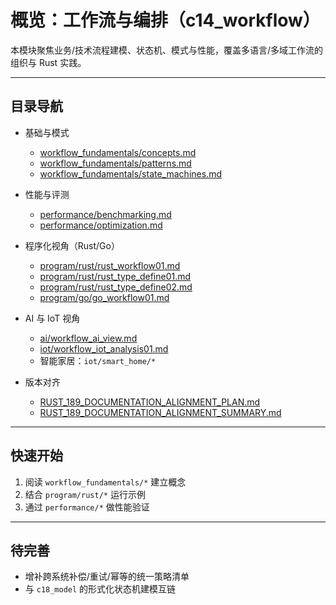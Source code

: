 # 概览：工作流与编排（c14_workflow）

本模块聚焦业务/技术流程建模、状态机、模式与性能，覆盖多语言/多域工作流的组织与 Rust 实践。

---

## 目录导航

- 基础与模式
  - [workflow_fundamentals/concepts.md](./workflow_fundamentals/concepts.md)
  - [workflow_fundamentals/patterns.md](./workflow_fundamentals/patterns.md)
  - [workflow_fundamentals/state_machines.md](./workflow_fundamentals/state_machines.md)

- 性能与评测
  - [performance/benchmarking.md](./performance/benchmarking.md)
  - [performance/optimization.md](./performance/optimization.md)

- 程序化视角（Rust/Go）
  - [program/rust/rust_workflow01.md](./program/rust/rust_workflow01.md)
  - [program/rust/rust_type_define01.md](./program/rust/rust_type_define01.md)
  - [program/rust/rust_type_define02.md](./program/rust/rust_type_define02.md)
  - [program/go/go_workflow01.md](./program/go/go_workflow01.md)

- AI 与 IoT 视角
  - [ai/workflow_ai_view.md](./ai/workflow_ai_view.md)
  - [iot/workflow_iot_analysis01.md](./iot/workflow_iot_analysis01.md)
  - 智能家居：`iot/smart_home/*`

- 版本对齐
  - [RUST_189_DOCUMENTATION_ALIGNMENT_PLAN.md](./RUST_189_DOCUMENTATION_ALIGNMENT_PLAN.md)
  - [RUST_189_DOCUMENTATION_ALIGNMENT_SUMMARY.md](./RUST_189_DOCUMENTATION_ALIGNMENT_SUMMARY.md)

---

## 快速开始

1) 阅读 `workflow_fundamentals/*` 建立概念
2) 结合 `program/rust/*` 运行示例
3) 通过 `performance/*` 做性能验证

---

## 待完善

- 增补跨系统补偿/重试/幂等的统一策略清单
- 与 `c18_model` 的形式化状态机建模互链
